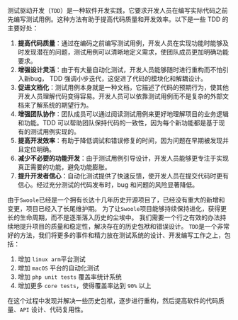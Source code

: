 测试驱动开发（`TDD`）是一种软件开发实践，它要求开发人员在编写实际代码之前先编写测试用例。这种方法有助于提高代码质量和开发效率。以下是一些 TDD 的主要好处：

1. **提高代码质量**：通过在编码之前编写测试用例，开发人员在实现功能时能够及时发现潜在的问题，测试用例可以清晰地定义需求，使团队成员更加明确功能要求。
2. **增强设计灵活**：由于有大量自动化测试，开发人员能够随时进行重构而不怕引入新bug， TDD 强调小步迭代，这促进了代码的模块化和解耦设计。
3. **促进文档化**：测试用例本身就是一种文档，它描述了代码的预期行为，使其他开发人员理解代码变得容易。开发人员可以依靠测试用例而不是复杂的外部文档来了解系统的期望行为。
4. **增强团队协作**：团队成员可以通过阅读测试用例来更好地理解项目的业务逻辑和功能。TDD 可以帮助团队保持代码的一致性，因为每个新功能都是基于现有的测试用例实现的。
5. **提高开发效率**：有助于降低调试和错误修复的时间，因为问题在早期被发现并且定位明确。
6. **减少不必要的功能开发**：由于测试用例引导设计，开发人员能够更专注于实现真正需要的功能，避免功能膨胀。
6. **提升开发者信心**：自动化测试提供了快速反馈，使开发人员在提交代码时更有信心。经过充分测试的代码发布时，bug 和问题的风险显著降低。

由于`Swoole`已经是一个拥有长达十几年历史开源项目了，已经没有重大的新增和变更，项目已经入了长尾维护期。
为了让`Swoole`项目能够持续保持进化，获得更长的生命周期，而不是逐渐落入历史的尘埃中。
我们需要一个行之有效的办法持续地提升项目的质量和稳定性，解决存在的历史包袱和错误设计。
`TDD`是一个非常好的方法，我们将更多的事件和精力放在测试系统的设计、开发编写工作之上，包括：

1. 增加 `linux arm`平台测试
2. 增加 `macOS` 平台的自动化测试
3. 增加 `php unit tests` 覆盖率统计系统
4. 增加更多 `core tests`，使得覆盖率达到 `90%` 以上

在这个过程中发现并解决一些历史包袱，逐步进行重构，然后提高软件的代码质量、`API` 设计、代码复用性。
